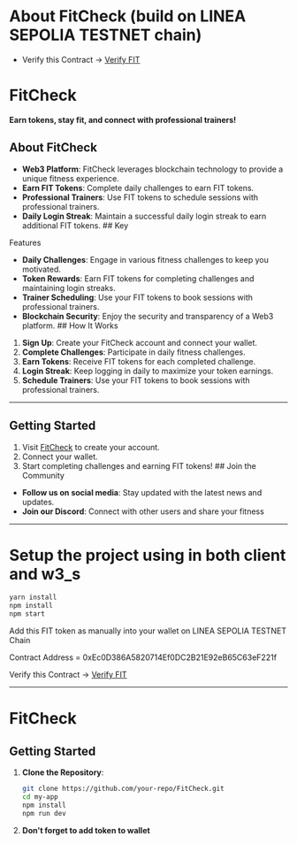 # About FitCheck (build on LINEA SEPOLIA TESTNET chain)

- Verify this Contract -> [Verify FIT](https://sepolia.lineascan.build/address/0xec0d386a5820714ef0dc2b21e92eb65c63ef221f)

# FitCheck 

**Earn tokens, stay fit, and connect with professional trainers!** 

## About FitCheck 

- **Web3 Platform**: FitCheck leverages blockchain technology to provide a unique fitness experience. 
- **Earn FIT Tokens**: Complete daily challenges to earn FIT tokens. 
- **Professional Trainers**: Use FIT tokens to schedule sessions with professional trainers. 
- **Daily Login Streak**: Maintain a successful daily login streak to earn additional FIT tokens. ## Key 

Features 

- **Daily Challenges**: Engage in various fitness challenges to keep you motivated. 
- **Token Rewards**: Earn FIT tokens for completing challenges and maintaining login streaks. 
- **Trainer Scheduling**: Use your FIT tokens to book sessions with professional trainers. 
- **Blockchain Security**: Enjoy the security and transparency of a Web3 platform. ## How It Works 

1. **Sign Up**: Create your FitCheck account and connect your wallet. 
2. **Complete Challenges**: Participate in daily fitness challenges. 
3. **Earn Tokens**: Receive FIT tokens for each completed challenge. 
4. **Login Streak**: Keep logging in daily to maximize your token earnings. 
5. **Schedule Trainers**: Use your FIT tokens to book sessions with professional trainers. 

----------

## Getting Started 
1. Visit [FitCheck](#) to create your account. 
2. Connect your wallet. 
3. Start completing challenges and earning FIT tokens! ## Join the Community 
- **Follow us on social media**: Stay updated with the latest news and updates. 
- **Join our Discord**: Connect with other users and share your fitness

------------

# Setup the project using in both client and w3_s

```sh
yarn install
npm install
npm start
```
Add this FIT token as manually into your wallet on LINEA SEPOLIA TESTNET Chain

Contract Address = 0xEc0D386A5820714Ef0DC2B21E92eB65C63eF221f

Verify this Contract -> [Verify FIT](https://sepolia.lineascan.build/address/0xec0d386a5820714ef0dc2b21e92eb65c63ef221f)

---


# FitCheck

## Getting Started

1. **Clone the Repository**:
   ```sh
   git clone https://github.com/your-repo/FitCheck.git
   cd my-app
   npm install
   npm run dev
   ```


2. **Don't forget to add token to wallet**
